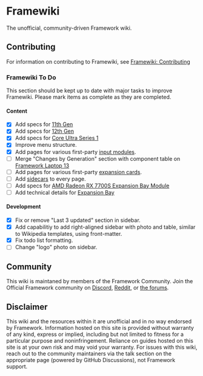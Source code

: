 # Framewiki
The unofficial, community-driven Framework wiki.

## Contributing
For information on contributing to Framewiki, see [Framewiki: Contributing](/framewiki:contributing)
### Framewiki To Do
This section should be kept up to date with major tasks to improve Framewiki. Please mark items as complete as they are completed.
#### Content
- [x] Add specs for [11th Gen](https://framewiki.net/framework-laptop-13/11th-gen)
- [x] Add specs for [12th Gen](https://framewiki.net/framework-laptop-13/12th-gen)
- [x] Add specs for [Core Ultra Series 1](https://framewiki.net/framework-laptop-13/core-ultra-1)
- [x] Improve menu structure.
- [x] Add pages for various first-party [input modules](https://framewiki.net/input-modules).
- [ ] Merge "Changes by Generation" section with component table on [Framework Laptop 13](https://framewiki.net/framework-laptop-13)
- [ ] Add pages for various first-party [expansion cards](https://framewiki.net/expansion-cards).
- [ ] Add [sidecars](/framewiki:sidecars) to every page.
- [ ] Add specs for [AMD Radeon RX 7700S Expansion Bay Module](https://framewiki.net/expansion-bay/radeon-rx-7700s)
- [ ] Add technical details for [Expansion Bay](https://framewiki.net/expansion-bay)

#### Development
- [x] Fix or remove "Last 3 updated" section in sidebar.
- [x] Add capabilitiy to add right-aligned sidebar with photo and table, similar to Wikipedia templates, using front-matter.
- [x] Fix todo list formatting.
- [ ] Change "logo" photo on sidebar.

## Community
This wiki is maintaned by members of the Framework Community. Join the Official Framework community on [Discord](https://discord.gg/framework), [Reddit](https://reddit.com/r/framework), or [the forums](https://community.frame.work).

## Disclaimer
This wiki and the resources within it are unofficial and in no way endorsed by Framework. Information hosted on this site is provided without warranty of any kind, express or implied, including but not limited to fitness for a particular purpose and noninfringement. Reliance on guides hosted on this site is at your own risk and may void your warranty. For issues with this wiki, reach out to the community maintainers via the talk section on the appropriate page (powered by GitHub Discussions), not Framework support.
